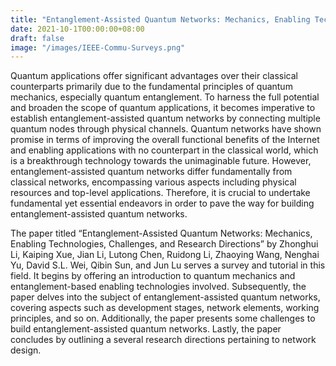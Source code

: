 ```yaml
---
title: "Entanglement-Assisted Quantum Networks: Mechanics, Enabling Technologies, Challenges, and Research Directions"
date: 2021-10-1T00:00:00+08:00
draft: false
image: "/images/IEEE-Commu-Surveys.png"
---
```


Quantum applications offer significant advantages over their classical counterparts primarily due to the fundamental principles of quantum mechanics, especially quantum entanglement. To harness the full potential and broaden the scope of quantum applications, it becomes imperative to establish entanglement-assisted quantum networks by connecting multiple quantum nodes through physical channels. Quantum networks have shown promise in terms of improving the overall functional benefits of the Internet and enabling applications with no counterpart in the classical world, which is a breakthrough technology towards the unimaginable future. However, entanglement-assisted quantum networks differ fundamentally from classical networks, encompassing various aspects including physical resources and top-level applications. Therefore, it is crucial to undertake fundamental yet essential endeavors in order to pave the way for building entanglement-assisted quantum networks.

The paper titled “Entanglement-Assisted Quantum Networks: Mechanics, Enabling Technologies, Challenges, and Research Directions” by Zhonghui Li, Kaiping Xue, Jian Li, Lutong Chen, Ruidong Li, Zhaoying Wang, Nenghai Yu, David S.L. Wei, Qibin Sun, and Jun Lu serves a survey and tutorial in this field. It begins by offering an introduction to quantum mechanics and entanglement-based enabling technologies involved. Subsequently, the paper delves into the subject of entanglement-assisted quantum networks, covering aspects such as development stages, network elements, working principles, and so on. Additionally, the paper presents some challenges to build entanglement-assisted quantum networks. Lastly, the paper concludes by outlining a several research directions pertaining to network design.
